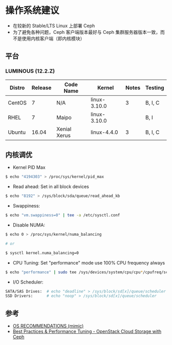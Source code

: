 # 操作系统建议

* 在较新的 Stable/LTS Linux 上部署 Ceph
* 为了避免各种问题，Ceph 客户端版本最好与 Ceph 集群服务器版本一致，而不是使用内核客户端（即内核模块）

## 平台

### LUMINOUS (12.2.Z)

| Distro | Release | Code Name    | Kernel       | Notes | Testing |
| ------ | ------- | ------------ | ------------ | ----- | ------- |
| CentOS | 7       | N/A          | linux-3.10.0 | 3     | B, I, C |
| RHEL   | 7       | Maipo        | linux-3.10.0 |       | B, I    |
| Ubuntu | 16.04   | Xenial Xerus | linux-4.4.0  | 3     | B, I, C |

## 内核调优

* Kernel PID Max

```bash
$ echo "4194303" > /proc/sys/kernel/pid_max
```

* Read ahead: Set in all block devices

```bash
$ echo "8192" > /sys/block/sda/queue/read_ahead_kb
```

* Swappiness:

```bash
$ echo "vm.swappiness=0" | tee -a /etc/sysctl.conf
```

* Disable NUMA:

```bash
$ echo 0 > /proc/sys/kernel/numa_balancing

# or

$ sysctl kernel.numa_balancing=0
```

* CPU Tuning: Set "performance" mode use 100% CPU frequency always

```bash
$ echo "performance" | sudo tee /sys/devices/system/cpu/cpu*/cpufreq/scaling_governor
```

* I/O Scheduler:

```bash
SATA/SAS Drives:  # echo "deadline" > /sys/block/sd[x]/queue/scheduler
SSD Drivers:      # echo "noop" > /sys/block/sd[x]/queue/scheduler
```

## 参考

* [OS RECOMMENDATIONS (mimic)](http://docs.ceph.com/docs/mimic/start/os-recommendations/)
* [Best Practices & Performance Tuning - OpenStack Cloud Storage with Ceph](https://www.slideshare.net/swamireddy/ceph-barcelonav12)